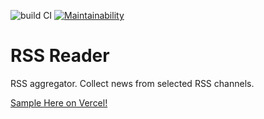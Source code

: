 ![build CI](https://github.com/u-master/frontend-project-lvl3/workflows/build%20CI/badge.svg)
[![Maintainability](https://api.codeclimate.com/v1/badges/21fb6a16463b99aa22f4/maintainability)](https://codeclimate.com/github/u-master/frontend-project-lvl3/maintainability)

# RSS Reader

RSS aggregator. Collect news from selected RSS channels.

[Sample Here on Vercel!](https://rss-reader.u-master.now.sh/)